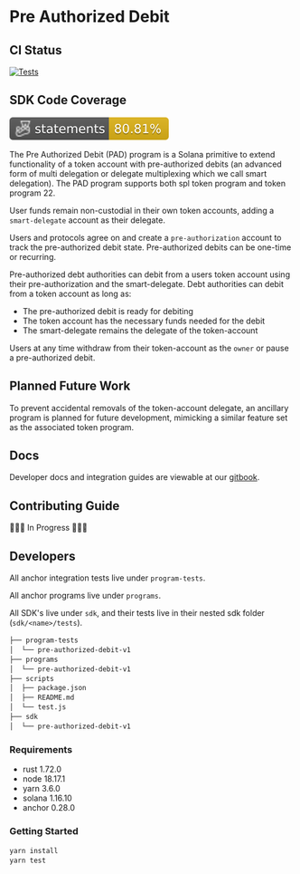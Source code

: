 # Pre Authorized Debit

## CI Status

[![Tests](https://github.com/seabed-labs/pre-authorized-debit/actions/workflows/tests.yml/badge.svg?branch=feat%2Fsdk)](https://github.com/seabed-labs/pre-authorized-debit/actions/workflows/tests.yml)

## SDK Code Coverage

![SDK Coverage - Statements](./sdk/pre-authorized-debit-v1/badges/coverage-statements.svg)

The Pre Authorized Debit (PAD) program is a Solana primitive to extend functionality of a token account
with pre-authorized debits (an advanced form of multi delegation or delegate multiplexing which we call smart delegation).
The PAD program supports both spl token program and token program 22.

User funds remain non-custodial in their own token accounts, adding a `smart-delegate` account as their delegate.

Users and protocols agree on and create a `pre-authorization` account to track the pre-authorized debit state.
Pre-authorized debits can be one-time or recurring.

Pre-authorized debt authorities can debit from a users token account using their pre-authorization
and the smart-delegate. Debt authorities can debit from a token account as long as:

- The pre-authorized debit is ready for debiting
- The token account has the necessary funds needed for the debit
- The smart-delegate remains the delegate of the token-account

Users at any time withdraw from their token-account as the `owner` or pause a pre-authorized debit.

## Planned Future Work

To prevent accidental removals of the token-account delegate, an ancillary program is
planned for future development, mimicking a similar feature set as the associated token program.

## Docs

Developer docs and integration guides are viewable at our [gitbook](https://docs.seabed.so/pre-authorized-debit).

## Contributing Guide

🚧🚧🚧 In Progress 🚧🚧🚧

## Developers

All anchor integration tests live under `program-tests`.

All anchor programs live under `programs`.

All SDK's live under `sdk`, and their tests live in their nested sdk folder (`sdk/<name>/tests`).

```bash
├── program-tests
│  └── pre-authorized-debit-v1
├── programs
│  └── pre-authorized-debit-v1
├── scripts
│  ├── package.json
│  ├── README.md
│  └── test.js
├── sdk
│  └── pre-authorized-debit-v1
```

### Requirements

- rust 1.72.0
- node 18.17.1
- yarn 3.6.0
- solana 1.16.10
- anchor 0.28.0

### Getting Started

```bash
yarn install
yarn test
```
